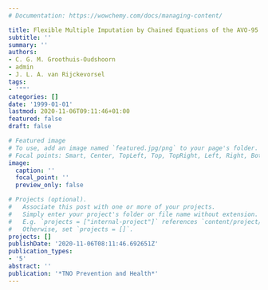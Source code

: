 ```yaml
---
# Documentation: https://wowchemy.com/docs/managing-content/

title: Flexible Multiple Imputation by Chained Equations of the AVO-95 Survey
subtitle: ''
summary: ''
authors:
- C. G. M. Groothuis-Oudshoorn
- admin
- J. L. A. van Rijckevorsel
tags:
- '""'
categories: []
date: '1999-01-01'
lastmod: 2020-11-06T09:11:46+01:00
featured: false
draft: false

# Featured image
# To use, add an image named `featured.jpg/png` to your page's folder.
# Focal points: Smart, Center, TopLeft, Top, TopRight, Left, Right, BottomLeft, Bottom, BottomRight.
image:
  caption: ''
  focal_point: ''
  preview_only: false

# Projects (optional).
#   Associate this post with one or more of your projects.
#   Simply enter your project's folder or file name without extension.
#   E.g. `projects = ["internal-project"]` references `content/project/deep-learning/index.md`.
#   Otherwise, set `projects = []`.
projects: []
publishDate: '2020-11-06T08:11:46.692651Z'
publication_types:
- '5'
abstract: ''
publication: '*TNO Prevention and Health*'
---
```

